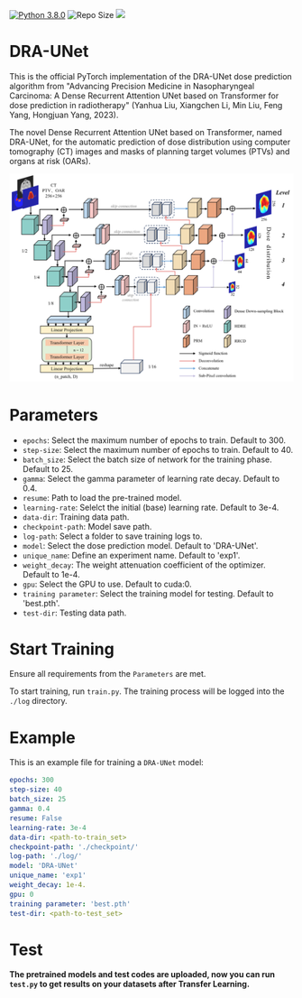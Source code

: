 [![Python 3.8.0](https://img.shields.io/badge/python-3.8.0-blue.svg)](https://www.python.org/downloads/release/python-380/)
![Repo Size](https://img.shields.io/github/repo-size/CDUTJ102/DRA-UNet)
<img src="https://img.shields.io/badge/PyTorch-EE4C2C?style=flat-square&logo=Pytorch&logoColor=white"/></a>

# DRA-UNet
This is the official PyTorch implementation of the DRA-UNet dose prediction algorithm from "Advancing Precision Medicine in Nasopharyngeal Carcinoma: A Dense Recurrent Attention UNet based on Transformer for dose prediction in radiotherapy" (Yanhua Liu, Xiangchen Li, Min Liu, Feng Yang, Hongjuan Yang, 2023).

The novel Dense Recurrent Attention UNet based on Transformer, named DRA-UNet, for the automatic prediction of dose distribution using computer tomography (CT) images and masks of planning target volumes (PTVs) and organs at risk (OARs).

<img src="./model/DRA-UNet.png" width="800px">


# Parameters
- `epochs`: Select the maximum number of epochs to train. Default to 300.
- `step-size`: Select the maximum number of epochs to train. Default to 40.
- `batch_size`: Select the batch size of network for the training phase. Default to 25.
- `gamma`: Select the gamma parameter of learning rate decay. Default to 0.4.
- `resume`: Path to load the pre-trained model.
- `learning-rate`: Selelct the initial (base) learning rate. Default to 3e-4.
- `data-dir`: Training data path.
- `checkpoint-path`: Model save path.
- `log-path`: Select a folder to save training logs to.
- `model`: Select the dose prediction model. Default to 'DRA-UNet'.
- `unique_name`: Define an experiment name. Default to 'exp1'.
- `weight_decay`: The weight attenuation coefficient of the optimizer. Default to 1e-4. 
- `gpu`: Select the GPU to use. Default to cuda:0.
- `training parameter`: Select the training model for testing. Default to 'best.pth'. 
- `test-dir`: Testing data path.

# Start Training
Ensure all requirements from the `Parameters` are met.

To start training, run `train.py`. The training process will be logged into the `./log` directory.

# Example

This is an example file for training a `DRA-UNet` model:

```yml
epochs: 300
step-size: 40
batch_size: 25
gamma: 0.4
resume: False
learning-rate: 3e-4
data-dir: <path-to-train_set>
checkpoint-path: './checkpoint/'
log-path: './log/'
model: 'DRA-UNet'
unique_name: 'exp1'
weight_decay: 1e-4.
gpu: 0
training parameter: 'best.pth'
test-dir: <path-to-test_set>
```

# Test

**The pretrained models and test codes are uploaded, now you can run `test.py` to get results on your datasets after Transfer Learning.**
